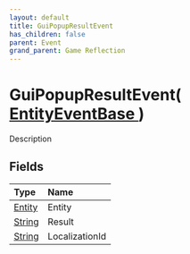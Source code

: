 ```yaml
---
layout: default
title: GuiPopupResultEvent
has_children: false
parent: Event
grand_parent: Game Reflection
---
```

# GuiPopupResultEvent( [ EntityEventBase ](/riftbreaker-wiki/docs/game-reflection/events/entity_event_base/) )
Description 

## Fields

| Type | Name |
|:----------|:--------------|
| [Entity](/riftbreaker-wiki/docs/game-reflection/classes/entity/) | Entity |
| [String](/riftbreaker-wiki/docs/game-reflection/components/string/) | Result |
| [String](/riftbreaker-wiki/docs/game-reflection/components/string/) | LocalizationId |

